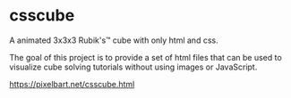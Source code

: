 # csscube
A animated 3x3x3 Rubik's&trade; cube with only html and css.

The goal of this project is to provide a set of html files that can be used to visualize cube solving tutorials without using images or JavaScript.

https://pixelbart.net/csscube.html
